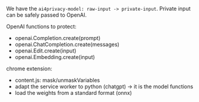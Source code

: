 We have the `ai4privacy-model: raw-input -> private-input`. Private input can be safely passed to OpenAI.

OpenAI functions to protect:
- openai.Completion.create(prompt)
- openai.ChatCompletion.create(messages)
- openai.Edit.create(input)
- openai.Embedding.create(input)

chrome extension:
- content.js: mask/unmaskVariables
- adapt the service worker to python (chatgpt) -> it is the model functions
- load the weights from a standard format (onnx)
